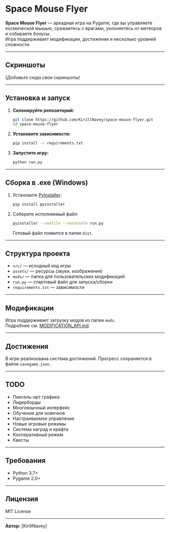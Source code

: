 # Space Mouse Flyer

**Space Mouse Flyer** — аркадная игра на Pygame, где вы управляете космической мышью, сражаетесь с врагами, уклоняетесь от метеоров и собираете бонусы.  
Игра поддерживает модификации, достижения и несколько уровней сложности.

---

## Скриншоты

*(Добавьте сюда свои скриншоты)*

---

## Установка и запуск

1. **Склонируйте репозиторий:**
   ```sh
   git clone https://github.com/KirillNavey/space-mouse-flyer.git
   cd space-mouse-flyer
   ```

2. **Установите зависимости:**
   ```sh
   pip install -r requirements.txt
   ```

3. **Запустите игру:**
   ```sh
   python run.py
   ```

---

## Сборка в .exe (Windows)

1. Установите [PyInstaller](https://pyinstaller.org/):
   ```sh
   pip install pyinstaller
   ```
2. Соберите исполняемый файл:
   ```sh
   pyinstaller --onefile --noconsole run.py
   ```
   Готовый файл появится в папке `dist`.

---

## Структура проекта

- `src/` — исходный код игры
- `assets/` — ресурсы (звуки, изображения)
- `mods/` — папка для пользовательских модификаций
- `run.py` — стартовый файл для запуска/сборки
- `requirements.txt` — зависимости

---

## Модификации

Игра поддерживает загрузку модов из папки `mods`.  
Подробнее см. [MODIFICATION_API.md](MODIFICATION_API.md).

---

## Достижения

В игре реализована система достижений. Прогресс сохраняется в файле `savegame.json`.

---

## TODO

- Пиксель-арт графика
- Лидерборды
- Многоязычный интерфейс
- Обучение для новичков
- Настраиваемое управление
- Новые игровые режимы
- Система наград и крафта
- Кооперативный режим
- Квесты

---

## Требования

- Python 3.7+
- Pygame 2.0+

---

## Лицензия

MIT License

---

**Автор:** [KirillNavey]
